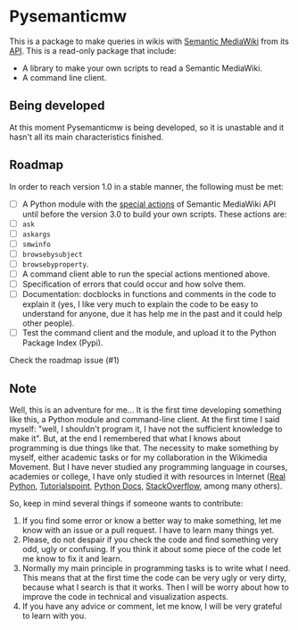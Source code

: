# Pysemanticmw

This is a package to make queries in wikis with [Semantic MediaWiki](https://semantic-mediawiki.org) from its [API](https://semantic-mediawiki.org/w/api.php). This is a read-only package that include:

  - A library to make your own scripts to read a Semantic MediaWiki.
  - A command line client.

## Being developed

At this moment Pysemanticmw is being developed, so it is unastable and it hasn't all its main characteristics finished.

## Roadmap

In order to reach version 1.0 in a stable manner, the following must be met:

  - [ ] A Python module with the [special actions](https://github.com/SemanticMediaWiki/SemanticMediaWiki/blob/master/docs/technical/api.md) of Semantic MediaWiki API until before the version 3.0 to build your own scripts. These actions are:
   - [ ] `ask`
   - [ ] `askargs`
   - [ ] `smwinfo`
   - [ ] `browsebysubject`
   - [ ] `browsebyproperty`.
  - [ ] A command client able to run the special actions mentioned above.
  - [ ] Specification of errors that could occur and how solve them.
  - [ ] Documentation: docblocks in functions and comments in the code to explain it (yes, I like very much to explain the code to be easy to understand for anyone, due it has help me in the past and it could help other people).
  - [ ] Test the command client and the module, and upload it to the Python Package Index (Pypi).

Check the roadmap issue (#1)

## Note

Well, this is an adventure for me... It is the first time developing something like this, a Python module and command-line client. At the first time I said myself: "well, I shouldn't program it, I have not the sufficient knowledge to make it". But, at the end I remembered that what I knows about programming is due things like that. The necessity to make something by myself, either academic tasks or for my collaboration in the Wikimedia Movement. But I have never studied any programming language in courses, academies or college, I have only studied it with resources in Internet ([Real Python](https://realpython.com), [Tutorialspoint](https://tutorialspoint.com), [Python Docs](https://python.org), [StackOverflow](https://stackoverflow.com), among many others).

So, keep in mind several things if someone wants to contribute:

  1. If you find some error or know a better way to make something, let me know with an issue or a pull request. I have to learn many things yet.
  2. Please, do not despair if you check the code and find something very odd, ugly or confusing. If you think it about some piece of the code let me know to fix it and learn.
  3. Normally my main principle in programming tasks is to write what I need. This means that at the first time the code can be very ugly or very dirty, because what I search is that it works. Then I will be worry about how to improve the code in technical and visualization aspects.
  4. If you have any advice or comment, let me know, I will be very grateful to learn with you.
